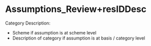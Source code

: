 # Assumptions_Review+resIDDesc

Category Description:

-   Scheme if assumption is at scheme level  
-   Description of category if assumption is at basis / category level
